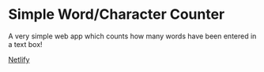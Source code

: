 <h1>Simple Word/Character Counter</h1>
<p>A very simple web app which counts how many words have been entered in a text box!</p>
<a href="https://tender-wilson-94a7be.netlify.com/">Netlify</a>
